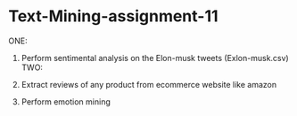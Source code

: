 # Text-Mining-assignment-11
 ONE: 
 1) Perform sentimental analysis on the Elon-musk tweets (Exlon-musk.csv)  
 TWO: 
 
 1) Extract reviews of any product from ecommerce website like amazon 
 2) Perform emotion mining
